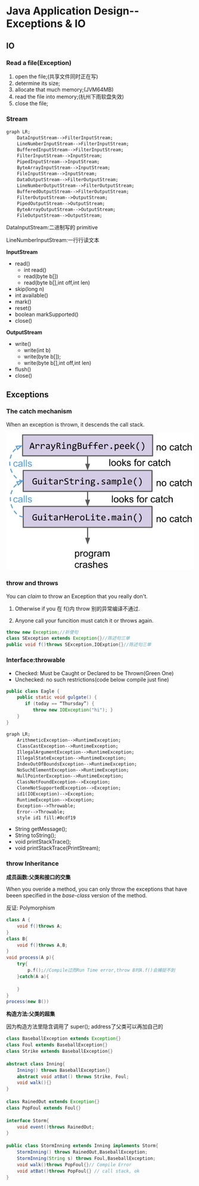 # Java Application Design--Exceptions & IO

## IO
### Read a file(Exception)

1. open the file;(共享文件同时正在写)
2. determine its size;
3. allocate that much memory;(JVM64MB)
4. read the file into memory;(杭州下雨软盘失效)
5. close the file;

### Stream

```mermaid
graph LR;
	DataInputStream-->FilterInputStream;
	LineNumberInputStream-->FilterInputStream;
	BufferedInputStream-->FilterInputStream;
	FilterInputStream-->InputStream;
	PipedInputStream-->InputStream;
	ByteArrayInputStream-->InputStream;
	FileInputStream-->InputStream;
	DataOutputStream-->FilterOutputStream;
	LineNumberOutputStream-->FilterOutputStream;
	BufferedOutputStream-->FilterOutputStream;
	FilterOutputStream-->OutputStream;
	PipedOutputStream-->OutputStream;
	ByteArrayOutputStream-->OutputStream;
	FileOutputStream-->OutputStream;
```

DataInputStream:二进制写的 primitive

LineNumberInputStream:一行行读文本

**InputStream**

- read()
  - int read()
  - read(byte b[])
  - read(byte b[],int off,int len)
- skip(long n)
- int available()
- mark()
- reset()
- boolean markSupported()
- close()

**OutputStream**

- write()
  - write(int b)
  - write(byte b[]);
  - write(byte b[],int off,int len)
- flush()
- close()

## Exceptions

### The catch mechanism

When an exception is thrown, it descends the call stack.

![20221030173316](https://raw.githubusercontent.com/zxc2012/image/main/20221030173316.png)

### throw and throws

You can _claim_ to throw an Exception that you really don't.

1. Otherwise if you 在 f()内 throw 别的异常编译不通过.

2. Anyone call your funcition must catch it or throws again.

```java
throw new Exception;//祈使句
class SException extends Exception{}//陈述句三单
public void f()throws SException,IOExption{}//陈述句三单
```

### Interface:throwable

- Checked: Must be Caught or Declared to be Thrown(Green One)
- Unchecked: no such restrictions(code below compile just fine)

```java
public class Eagle {
	public static void gulgate() {
       if (today == “Thursday”) { 
          throw new IOException("hi"); }
	}
}
```

```mermaid
graph LR;
	ArithmeticException-->RuntimeException;
	ClassCastException-->RuntimeException;
	IllegalArgumentException-->RuntimeException;
	IllegalStateException-->RuntimeException;
	IndexOutOfBoundsException-->RuntimeException;
	NoSuchElementException-->RuntimeException;
	NullPointerException-->RuntimeException;
	ClassNotFoundException-->Exception;
	CloneNotSupportedException-->Exception;
	id1(IOException)-->Exception;
    RuntimeException-->Exception;
    Exception-->Throwable;
    Error-->Throwable;
	style id1 fill:#0cdf19
```

- String getMessage();
- String toString();
- void printStackTrace();
- void printStackTrace(PrintStream);

### throw Inheritance

**成员函数:父类和接口的交集**

When you overide a method, you can only throw the exceptions that have beeen specified in the *base-class* version of the method.

反证: Polymorphism

```java
class A {
	void f()throws A;
}
class B{
	void f()throws A,B;
}
void process(A p){
	try{
		p.f();//Compile过而Run Time error,throw B时A.f()会捕捉不到
	}catch(A a){

	}
}
process(new B())
```

**构造方法:父类的超集**

因为构造方法里隐含调用了 super(); address了父类可以再加自己的

```java
class BaseballException extends Exception{}
class Foul extends BaseballException{}
class Strike extends BaseballException{}

abstract class Inning{
	Inning() throws BaseballException{}
	abstract void atBat() throws Strike, Foul;
	void walk(){} 
}

class RainedOut extends Exception{}
class PopFoul extends Foul{}

interface Storm{
	void event()throws RainedOut;
}

public class StormInning extends Inning implements Storm{
	StormInning() throws RainedOut,BaseballException;
	StormInning(String s) throws Foul,BaseballException;
	void walk()throws PopFoul{}// Compile Error
	void atBat()throws PopFoul{} // call stack, ok
}

```
